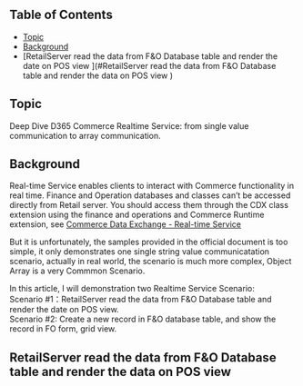 ## Table of Contents
- [Topic](#topic)
- [Background](#Background)
- [RetailServer read the data from F&O Database table and render the date on POS view ](#RetailServer read the data from F&O Database table and render the data on POS view )

## Topic
Deep Dive D365 Commerce Realtime Service:  from single value communication to array communication.

## Background 
Real-time Service enables clients to interact with Commerce functionality in real time. Finance and Operation databases and classes can’t be accessed directly from Retail server. You should access them through the CDX class extension using the finance and operations and Commerce Runtime extension, see [Commerce Data Exchange - Real-time Service](https://learn.microsoft.com/en-us/dynamics365/commerce/dev-itpro/extend-commerce-data-exchange)

But it is unfortunately, the samples provided in the official document is too simple,  it only demonstrates one single string value communicatation scenario, actually in real world,  the scenario is much more complex, Object Array is a very Commmon Scenario.

In this article,  I will demonstration two Realtime Service Scenario:<br/>
Scenario #1：RetailServer read the data from F&O Database table and render the date on POS view.<br/>
Scenario #2: Create a new record in F&O database table,  and show the record in FO form, grid view.<br/>

## RetailServer read the data from F&O Database table and render the data on POS view 



